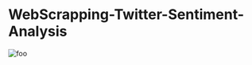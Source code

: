 # WebScrapping-Twitter-Sentiment-Analysis
![foo](https://user-images.githubusercontent.com/88379464/155484969-c84f214c-3df4-4fc2-aa15-2345c8cefb86.png)
